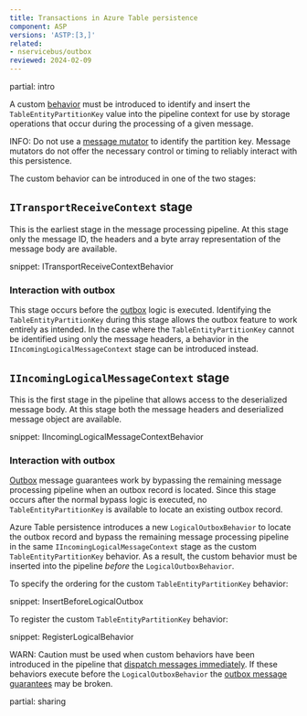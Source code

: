 ```yaml
---
title: Transactions in Azure Table persistence
component: ASP
versions: 'ASTP:[3,]'
related:
- nservicebus/outbox
reviewed: 2024-02-09
---
```


partial: intro

A custom [behavior](/nservicebus/pipeline/manipulate-with-behaviors.md) must be introduced to identify and insert the `TableEntityPartitionKey` value into the pipeline context for use by storage operations that occur during the processing of a given message.

INFO: Do not use a [message mutator](/nservicebus/pipeline/message-mutators.md) to identify the partition key. Message mutators do not offer the necessary control or timing to reliably interact with this persistence.

The custom behavior can be introduced in one of the two stages:

## `ITransportReceiveContext` stage

This is the earliest stage in the message processing pipeline. At this stage only the message ID, the headers and a byte array representation of the message body are available.

snippet: ITransportReceiveContextBehavior

### Interaction with outbox

This stage occurs before the [outbox](/nservicebus/outbox) logic is executed. Identifying the `TableEntityPartitionKey` during this stage allows the outbox feature to work entirely as intended. In the case where the `TableEntityPartitionKey` cannot be identified using only the message headers, a behavior in the `IIncomingLogicalMessageContext` stage can be introduced instead.

## `IIncomingLogicalMessageContext` stage

This is the first stage in the pipeline that allows access to the deserialized message body. At this stage both the message headers and deserialized message object are available.

snippet: IIncomingLogicalMessageContextBehavior

### Interaction with outbox

[Outbox](/nservicebus/outbox) message guarantees work by bypassing the remaining message processing pipeline when an outbox record is located. Since this stage occurs after the normal bypass logic is executed, no `TableEntityPartitionKey` is available to locate an existing outbox record.

Azure Table persistence introduces a new `LogicalOutboxBehavior` to locate the outbox record and bypass the remaining message processing pipeline in the same `IIncomingLogicalMessageContext` stage as the custom `TableEntityPartitionKey` behavior. As a result, the custom behavior must be inserted into the pipeline _before_ the `LogicalOutboxBehavior`.

To specify the ordering for the custom `TableEntityPartitionKey` behavior:

snippet: InsertBeforeLogicalOutbox

To register the custom `TableEntityPartitionKey` behavior:

snippet: RegisterLogicalBehavior

WARN: Caution must be used when custom behaviors have been introduced in the pipeline that [dispatch messages immediately](/nservicebus/messaging/send-a-message.md#dispatching-a-message-immediately). If these behaviors execute before the `LogicalOutboxBehavior` the [outbox message guarantees](/nservicebus/outbox/#how-it-works) may be broken.

partial: sharing